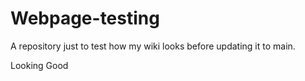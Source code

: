 # Webpage-testing
A repository just to test how my wiki looks before updating it to main. 

Looking Good
